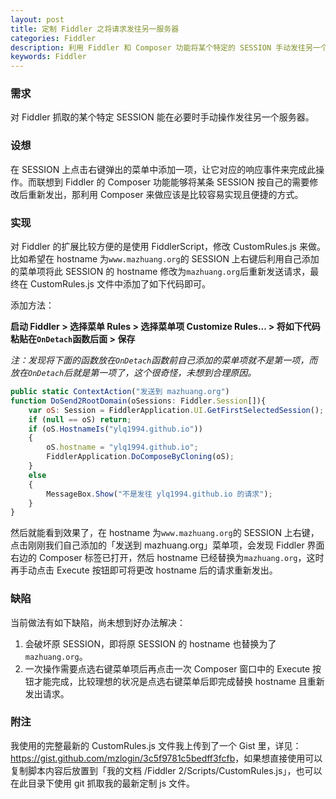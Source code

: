 ```yaml
---
layout: post
title: 定制 Fiddler 之将请求发往另一服务器
categories: Fiddler
description: 利用 Fiddler 和 Composer 功能将某个特定的 SESSION 手动发往另一个服务器。
keywords: Fiddler
---
```


### 需求

对 Fiddler 抓取的某个特定 SESSION 能在必要时手动操作发往另一个服务器。

### 设想

在 SESSION 上点击右键弹出的菜单中添加一项，让它对应的响应事件来完成此操作。而联想到 Fiddler 的 Composer 功能能够将某条 SESSION 按自己的需要修改后重新发出，那利用 Composer 来做应该是比较容易实现且便捷的方式。

### 实现

对 Fiddler 的扩展比较方便的是使用 FiddlerScript，修改 CustomRules.js 来做。比如希望在 hostname 为`www.mazhuang.org`的 SESSION 上右键后利用自己添加的菜单项将此 SESSION 的 hostname 修改为`mazhuang.org`后重新发送请求，最终在 CustomRules.js 文件中添加了如下代码即可。

添加方法：

**启动 Fiddler > 选择菜单 Rules > 选择菜单项 Customize Rules... > 将如下代码粘贴在`OnDetach`函数后面 > 保存**

*注：发现将下面的函数放在`OnDetach`函数前自己添加的菜单项就不是第一项，而放在`OnDetach`后就是第一项了，这个很奇怪，未想到合理原因。*

```js
public static ContextAction("发送到 mazhuang.org")
function DoSend2RootDomain(oSessions: Fiddler.Session[]){
    var oS: Session = FiddlerApplication.UI.GetFirstSelectedSession();
    if (null == oS) return;
    if (oS.HostnameIs("ylq1994.github.io"))
    {
        oS.hostname = "ylq1994.github.io";
        FiddlerApplication.DoComposeByCloning(oS);
    }
    else
    {
        MessageBox.Show("不是发往 ylq1994.github.io 的请求");
    }
}
```

然后就能看到效果了，在 hostname 为`www.mazhuang.org`的 SESSION 上右键，点击刚刚我们自己添加的「发送到 mazhuang.org」菜单项，会发现 Fiddler 界面右边的 Composer 标签已打开，然后 hostname 已经替换为`mazhuang.org`，这时再手动点击 Execute 按钮即可将更改 hostname 后的请求重新发出。

### 缺陷

当前做法有如下缺陷，尚未想到好办法解决：

1. 会破坏原 SESSION，即将原 SESSION 的 hostname 也替换为了`mazhuang.org`。
2. 一次操作需要点选右键菜单项后再点击一次 Composer 窗口中的 Execute 按钮才能完成，比较理想的状况是点选右键菜单后即完成替换 hostname 且重新发出请求。

### 附注

我使用的完整最新的 CustomRules.js 文件我上传到了一个 Gist 里，详见：<https://gist.github.com/mzlogin/3c5f9781c5bedff3fcfb>，如果想直接使用可以复制脚本内容后放置到「我的文档 /Fiddler 2/Scripts/CustomRules.js」，也可以在此目录下使用 git 抓取我的最新定制 js 文件。
